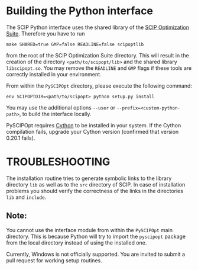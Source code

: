Building the Python interface
=============================

The SCIP Python interface uses the shared library of the [SCIP Optimization Suite](http://scip.zib.de/).
Therefore you have to run

    make SHARED=true GMP=false READLINE=false scipoptlib

from the root of the SCIP Optimization Suite directory. This will result in the creation of the directory `<path/to/scipopt/lib>` and the shared library `libscipopt.so`. You may remove the `READLINE` and `GMP` flags if these tools are correctly installed in your environment.

From within the `PySCIPOpt` directory, please execute the following command:

    env SCIPOPTDIR=<path/to/scipopt> python setup.py install

You may use the additional options `--user` or `--prefix=<custom-python-path>`, to build the interface locally.

PySCIPOpt requires [Cython](http://cython.org/) to be installed in your system. If the Cython compilation fails, upgrade your Cython version (confirmed that version 0.20.1 fails).

TROUBLESHOOTING
===============

The installation routine tries to generate symbolic links to the library directory `lib` as well as to the `src` directory of SCIP. In case of installation problems you should verify the correctness of the links in the directories `lib` and `include`.

Note:
-----

You cannot use the interface module from within the `PySCIPOpt` main directory. This is because Python will try to import the `pyscipopt` package from the local directory instead of using the installed one.

Currently, Windows is not officially supported. You are invited to submit a pull request for working setup routines.
